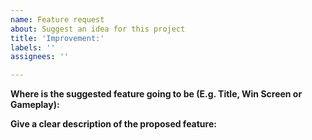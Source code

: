 ```yaml
---
name: Feature request
about: Suggest an idea for this project
title: 'Improvement:'
labels: ''
assignees: ''

---
```


**Where is the suggested feature going to be (E.g. Title, Win Screen or Gameplay):**

**Give a clear description of the proposed feature:**
